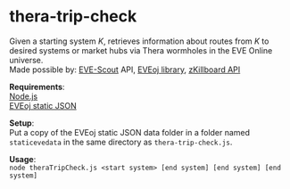 # thera-trip-check
Given a starting system _K_, retrieves information about routes from _K_ to desired systems or market hubs via Thera wormholes in the EVE Online universe.  
Made possible by: [EVE-Scout](https://www.eve-scout.com/) API, [EVEoj library](https://github.com/nezroy/EVEoj), [zKillboard API](https://github.com/zKillboard/zKillboard/wiki)

__Requirements__:  
[Node.js](https://nodejs.org/en/download/)  
[EVEoj static JSON](https://eve-oj.com/#downloads)

__Setup__:  
Put a copy of the EVEoj static JSON data folder in a folder named `staticevedata` in the same directory as `thera-trip-check.js`.

__Usage__:  
`node theraTripCheck.js <start system> [end system] [end system] [end system]`
